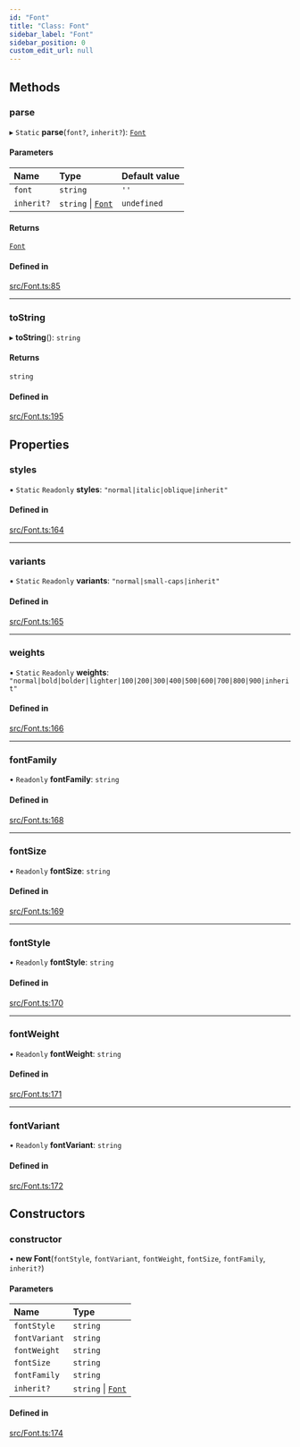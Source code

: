 ```yaml
---
id: "Font"
title: "Class: Font"
sidebar_label: "Font"
sidebar_position: 0
custom_edit_url: null
---
```


## Methods

### parse

▸ `Static` **parse**(`font?`, `inherit?`): [`Font`](Font.md)

#### Parameters

| Name | Type | Default value |
| :------ | :------ | :------ |
| `font` | `string` | `''` |
| `inherit?` | `string` \| [`Font`](Font.md) | `undefined` |

#### Returns

[`Font`](Font.md)

#### Defined in

[src/Font.ts:85](https://github.com/canvg/canvg/blob/5c58ee8/src/Font.ts#L85)

___

### toString

▸ **toString**(): `string`

#### Returns

`string`

#### Defined in

[src/Font.ts:195](https://github.com/canvg/canvg/blob/5c58ee8/src/Font.ts#L195)

## Properties

### styles

▪ `Static` `Readonly` **styles**: ``"normal|italic|oblique|inherit"``

#### Defined in

[src/Font.ts:164](https://github.com/canvg/canvg/blob/5c58ee8/src/Font.ts#L164)

___

### variants

▪ `Static` `Readonly` **variants**: ``"normal|small-caps|inherit"``

#### Defined in

[src/Font.ts:165](https://github.com/canvg/canvg/blob/5c58ee8/src/Font.ts#L165)

___

### weights

▪ `Static` `Readonly` **weights**: ``"normal|bold|bolder|lighter|100|200|300|400|500|600|700|800|900|inherit"``

#### Defined in

[src/Font.ts:166](https://github.com/canvg/canvg/blob/5c58ee8/src/Font.ts#L166)

___

### fontFamily

• `Readonly` **fontFamily**: `string`

#### Defined in

[src/Font.ts:168](https://github.com/canvg/canvg/blob/5c58ee8/src/Font.ts#L168)

___

### fontSize

• `Readonly` **fontSize**: `string`

#### Defined in

[src/Font.ts:169](https://github.com/canvg/canvg/blob/5c58ee8/src/Font.ts#L169)

___

### fontStyle

• `Readonly` **fontStyle**: `string`

#### Defined in

[src/Font.ts:170](https://github.com/canvg/canvg/blob/5c58ee8/src/Font.ts#L170)

___

### fontWeight

• `Readonly` **fontWeight**: `string`

#### Defined in

[src/Font.ts:171](https://github.com/canvg/canvg/blob/5c58ee8/src/Font.ts#L171)

___

### fontVariant

• `Readonly` **fontVariant**: `string`

#### Defined in

[src/Font.ts:172](https://github.com/canvg/canvg/blob/5c58ee8/src/Font.ts#L172)

## Constructors

### constructor

• **new Font**(`fontStyle`, `fontVariant`, `fontWeight`, `fontSize`, `fontFamily`, `inherit?`)

#### Parameters

| Name | Type |
| :------ | :------ |
| `fontStyle` | `string` |
| `fontVariant` | `string` |
| `fontWeight` | `string` |
| `fontSize` | `string` |
| `fontFamily` | `string` |
| `inherit?` | `string` \| [`Font`](Font.md) |

#### Defined in

[src/Font.ts:174](https://github.com/canvg/canvg/blob/5c58ee8/src/Font.ts#L174)
